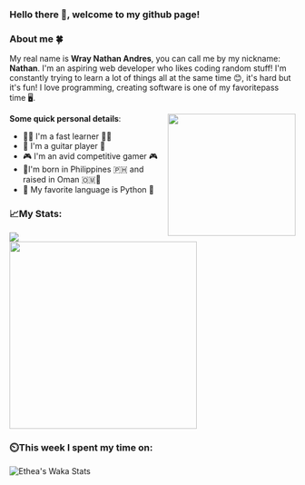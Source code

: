 ### **Hello there 👋, welcome to my github page!**


### **About me 🍀**
My real name is **Wray Nathan Andres**, you can call me by my nickname: **Nathan**. I'm an aspiring web developer who likes coding random stuff! I'm constantly trying to learn a lot of things all at the same time 😊, it's hard but it's fun! I love programming, creating software is one of my favoritepass time 🖥️. 

<img src="https://scontent.fmct2-3.fna.fbcdn.net/v/t1.6435-9/87382833_10158939604786808_2822359826384814080_n.jpg?_nc_cat=103&ccb=1-5&_nc_sid=174925&_nc_eui2=AeEyb9E7SBfNAlEQ4K0eGEc5Rb0bL93wwNlFvRsv3fDA2VimVaJPdNHTaZV4YwyB23U&_nc_ohc=ndE7GUxEiiEAX961S9g&_nc_ht=scontent.fmct2-3.fna&oh=da7ef20603e7add2e9309ff50016c72e&oe=61BCDACA" width="225" height="215" align="right" />

**Some quick personal details**:

- 🚗💨 I'm a fast learner 🚗💨
- 🎸 I'm a guitar player 🎸
- 🎮 I'm an avid competitive gamer 🎮
- 🐤I'm born in Philippines 🇵🇭 and raised in Oman 🇴🇲🐤
- 🐍 My favorite language is Python 🐍
### **📈My Stats:**
<p float="left">
    <img src="https://github-readme-stats.vercel.app/api?username=Ethea2&show_icons=true&count_private=true&theme=midnight-purple" />
    <img src="https://github-readme-stats.vercel.app/api/top-langs/?username=Ethea2&layout=compact&theme=midnight-purple&count_private=true" width="330" />
</p>

### **⏲️This week I spent my time on:**
![Ethea's Waka Stats](https://github-readme-stats.vercel.app/api/wakatime?username=Ethea2&theme=midnight-purple&count_private=true&layout=compact)
